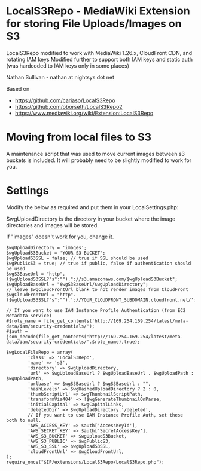 # LocalS3Repo - MediaWiki Extension for storing File Uploads/Images on S3

LocalS3Repo modified to work with MediaWiki 1.26.x, CloudFront CDN, and rotating IAM keys
Modified further to support both IAM keys and static auth (was hardcoded to IAM keys only in some places)

Nathan Sullivan - nathan at nightsys dot net

Based on
* https://github.com/cariaso/LocalS3Repo
* https://github.com/oborseth/LocalS3Repo2
* https://www.mediawiki.org/wiki/Extension:LocalS3Repo
	
# Moving from local files to S3

A maintenance script that was used to move current images between s3 buckets is included.
It will probably need to be slightly modified to work for you.

# Settings

Modify the below as required and put them in your LocalSettings.php:

$wgUploadDirectory is the directory in your bucket where the image directories and images will be stored.

If "images" doesn't work for you, change it.

```
$wgUploadDirectory = 'images';
$wgUploadS3Bucket = 'YOUR S3 BUCKET';
$wgUploadS3SSL = false; // true if SSL should be used
$wgPublicS3 = true; // true if public, false if authentication should be used
$wgS3BaseUrl = "http".($wgUploadS3SSL?"s":"")."://s3.amazonaws.com/$wgUploadS3Bucket";
$wgUploadBaseUrl = "$wgS3BaseUrl/$wgUploadDirectory";
// leave $wgCloudFrontUrl blank to not render images from CloudFront
$wgCloudFrontUrl = "http".($wgUploadS3SSL?"s":"").'://YOUR_CLOUDFRONT_SUBDOMAIN.cloudfront.net/';

// If you want to use IAM Instance Profile Authentication (from EC2 Metadata Service)
#$role_name = file_get_contents('http://169.254.169.254/latest/meta-data/iam/security-credentials/');
#$auth = json_decode(file_get_contents('http://169.254.169.254/latest/meta-data/iam/security-credentials/'.$role_name),true);

$wgLocalFileRepo = array(
        'class' => 'LocalS3Repo',
        'name' => 's3',
        'directory' => $wgUploadDirectory,
        'url' => $wgUploadBaseUrl ? $wgUploadBaseUrl . $wgUploadPath : $wgUploadPath,
        'urlbase' => $wgS3BaseUrl ? $wgS3BaseUrl : "",
        'hashLevels' => $wgHashedUploadDirectory ? 2 : 0,
        'thumbScriptUrl' => $wgThumbnailScriptPath,
        'transformVia404' => !$wgGenerateThumbnailOnParse,
        'initialCapital' => $wgCapitalLinks,
        'deletedDir' => $wgUploadDirectory.'/deleted',
        // If you want to use IAM Instance Profile Auth, set these both to null.
        'AWS_ACCESS_KEY' => $auth['AccessKeyId'],
        'AWS_SECRET_KEY' => $auth['SecretAccessKey'],
        'AWS_S3_BUCKET' => $wgUploadS3Bucket,
        'AWS_S3_PUBLIC' => $wgPublicS3,
        'AWS_S3_SSL' => $wgUploadS3SSL,
        'cloudFrontUrl' => $wgCloudFrontUrl,
);
require_once("$IP/extensions/LocalS3Repo/LocalS3Repo.php");
```
